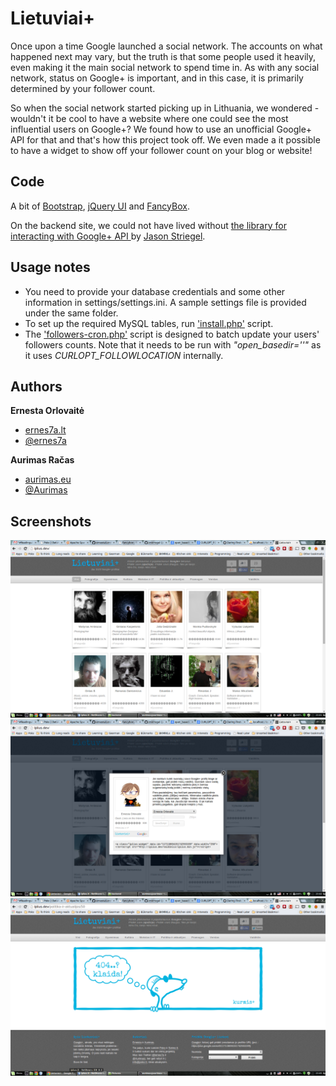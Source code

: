 # Lietuviai+

Once upon a time Google launched a social network. The accounts on what happened next may vary, but the truth is that some people used it heavily, even making it the main social network to spend time in. As with any social network, status on Google+ is important, and in this case, it is primarily determined by your follower count.

So when the social network started picking up in Lithuania, we wondered - wouldn't it be cool to have a website where one could see the most influential users on Google+? We found how to use an unofficial Google+ API for that and that's how this project took off. We even made a it possible to have a widget to show off your follower count on your blog or website!

## Code

A bit of [Bootstrap](http://twitter.github.io/bootstrap/), [jQuery UI](http://wwwjqueryui..com/) and [FancyBox](http://fancybox.net/).

On the backend site, we could not have lived without [the library for interacting with Google+ API ](https://github.com/jmstriegel/php.googleplusapi) by [Jason Striegel](https://github.com/jmstriegel).


## Usage notes

+ You need to provide your database credentials and some other information in settings/settings.ini. A sample settings file is provided under the same folder.
+ To set up the required MySQL tables, run ['install.php'](backend/install.php) script.
+ The ['followers-cron.php'](backend/followers-cron.php) script is designed to batch update your users' followers counts. Note that it needs to be run with *"open_basedir=''"* as it uses *CURLOPT_FOLLOWLOCATION* internally.

## Authors
**Ernesta Orlovaitė**

+ [ernes7a.lt](http://ernes7a.lt)
+ [@ernes7a](http://twitter.com/ernes7a)

**Aurimas Račas**

+ [aurimas.eu](http://aurimas.eu)
+ [@Aurimas](http://twitter.com/aurimas)

## Screenshots
![@#Lietuviai+](images/screenshots/main-view.png)
![@#Lietuviai+](images/screenshots/widget.png)
![@#Lietuviai+](images/screenshots/404.png)